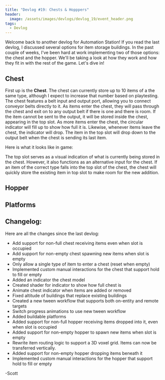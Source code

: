 ```yaml
---
title: "Devlog #19: Chests & Hopppers"
header: 
  image: /assets/images/devlogs/devlog_19/event_header.png
tags:
  - Devlog
---
```


Welcome back to another devlog for Automation Station! If you read the last devlog, I discussed several options for item storage buildings. In the past couple of weeks, I've been hard at work implementing two of those options: the chest and the hopper. We'll be taking a look at how they work and how they fit in with the rest of the game. Let's dive in!

## Chest

First up is the **Chest**. The chest can currently store up to 10 items of a the same type, although I expect to increase that number based on playtesting. The chest features a belt input and output port, allowing you to connect conveyor belts directly to it. As items enter the chest, they will pass through the chest and exit on to any output belt if there is one and there is room. If the item cannot be sent to the output, it will be stored inside the chest, appearing in the top slot. As more items enter the chest, the circular indicator will fill up to show how full it is. Likewise, whenever items leave the chest, the indicator will drop. The item in the top slot will drop down to the output belt when the chest is sending its last item.

Here is what it looks like in game:

<!-- gif of chest -->

The top slot serves as a visual indication of what is currently being stored in the chest. However, it also functions as an alternative input for the chest. If an item of the correct type falls into the top slot of the chest, the chest will quickly store the existing item in top slot to make room for the new addition.

<!-- gif of chest top slot -->




## Hopper



## Platforms

## Changelog:

Here are all the changes since the last devlog:
- Add support for non-full chest receiving items even when slot is occupied
- Add support for non-empty chest spawning new items when slot is empty
- Only allow a single type of item to enter a chest (reset when empty)
- Implemented custom manual interactions for the chest that support hold to fill or empty
- Added an indicator the chest model
- Created shader for indicator to show how full chest is
- Animate chest indicator when items are added or removed
- Fixed altitude of buildings that replace existing buildings
- Created a new tween workflow that supports both on-entity and remote targets
- Switch progress animations to use new tween workflow
- Added buildable platforms
- Added support for non-full hopper receiving items dropped into it, even when slot is occupied
- Added support for non-empty hopper to spawn new items when slot is empty
- Rewrite item routing logic to support a 3D voxel grid. Items can now be transferred vertically.
- Added support for non-empty hopper dropping items beneath it
- Implemented custom manual interactions for the hopper that support hold to fill or empty

-Scott